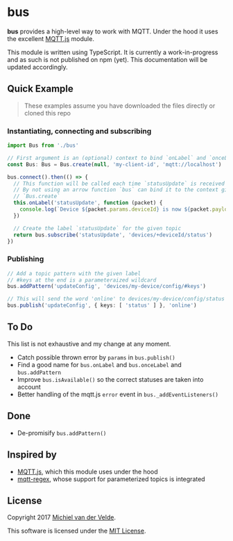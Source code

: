 # bus

**bus** provides a high-level way to work with MQTT. Under the hood it uses
the excellent [MQTT.js](https://github.com/mqttjs/MQTT.js) module.

This module is written using TypeScript. It is currently a work-in-progress and
as such is not published on npm (yet). This documentation will be updated
accordingly.

## Quick Example

> These examples assume you have downloaded the files directly or cloned this repo

### Instantiating, connecting and subscribing

```ts
import Bus from './bus'

// First argument is an (optional) context to bind `onLabel` and `onceLabel` to
const Bus: Bus = Bus.create(null, 'my-client-id', 'mqtt://localhost')

bus.connect().then(() => {
  // This function will be called each time `statusUpdate` is received
  // By not using an arrow function `bus` can bind it to the context given in
  // `Bus.create`
  this.onLabel('statusUpdate', function (packet) {
    console.log(`Device ${packet.params.deviceId} is now ${packet.payload}`)
  })

  // Create the label `statusUpdate` for the given topic
  return bus.subscribe('statusUpdate', 'devices/+deviceId/status')
})
```

### Publishing

```ts
// Add a topic pattern with the given label
// #keys at the end is a parameteraized wildcard
bus.addPattern('updateConfig', 'devices/my-device/config/#keys')

// This will send the word 'online' to devices/my-device/config/status
bus.publish('updateConfig', { keys: [ 'status' ] }, 'online')
```

## To Do

This list is not exhaustive and my change at any moment.

- Catch possible thrown error by `params` in `bus.publish()`
- Find a good name for `bus.onLabel` and `bus.onceLabel` and `bus.addPattern`
- Improve `bus.isAvailable()` so the correct statuses are taken into account
- Better handling of the mqtt.js `error` event in `bus._addEventListeners()`

## Done

- De-promisify `bus.addPattern()`

## Inspired by

- [MQTT.js](https://github.com/mqttjs/MQTT.js), which this module uses under the hood
- [mqtt-regex](https://github.com/RangerMauve/mqtt-regex), whose support for parameterized
topics is integrated

## License

Copyright 2017 [Michiel van der Velde](http://www.michielvdvelde.nl).

This software is licensed under the [MIT License](LICENSE).
